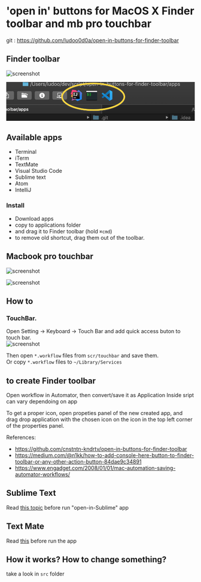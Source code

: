 
# 'open in' buttons for MacOS X Finder toolbar and mb pro touchbar

git : https://github.com/ludoo0d0a/open-in-buttons-for-finder-toolbar

## Finder toolbar
![screenshot](src/images/screenshot.png "finder")

![screenshot](src/images/screenshot_2.png "apps")

## Available apps
- Terminal
- iTerm
- TextMate
- Visual Studio Code
- Sublime text
- Atom
- IntelliJ

### Install
- Download apps
- copy to applications folder
- and drag it to Finder toolbar (hold `⌘cmd`)
- to remove old shortcut, drag them out of the toolbar.

## Macbook pro touchbar
![screenshot](src/images/tb.png "tb")
  
![screenshot](src/images/tb-exp.png "tb2")

## How to
### TouchBar. 
Open Setting -> Keyboard -> Touch Bar and add quick access buton to touch bar.  
![screenshot](src/images/tb-settings.png "tb-settings")
  
Then open `*.workflow` files from `scr/touchbar` and save them.  
Or copy `*.workflow` files to `~/Library/Services`

## to create Finder toolbar
Open workflow in Automator, then convert/save it as Application
Inside sript can vary dependoing on app

To get a proper icon, open propeties panel of the new created app, and drag drop application with the chosen icon on the icon in the top left corner of the properties panel.

References:
 - https://github.com/cnstntn-kndrtv/open-in-buttons-for-finder-toolbar
 - https://medium.com/@n1kk/how-to-add-console-here-button-to-finder-toolbar-or-any-other-action-button-84dae9c34891
 - https://www.engadget.com/2008/01/01/mac-automation-saving-automator-workflows/


## Sublime Text
Read [this topic](https://gist.github.com/artero/1236170 "this topic") before run "open-in-Sublime" app

## Text Mate
Read [this](https://manual.macromates.com/en/using_textmate_from_terminal.html "this") before run the app 


## How it works? How to change something?

take a look in `src` folder
